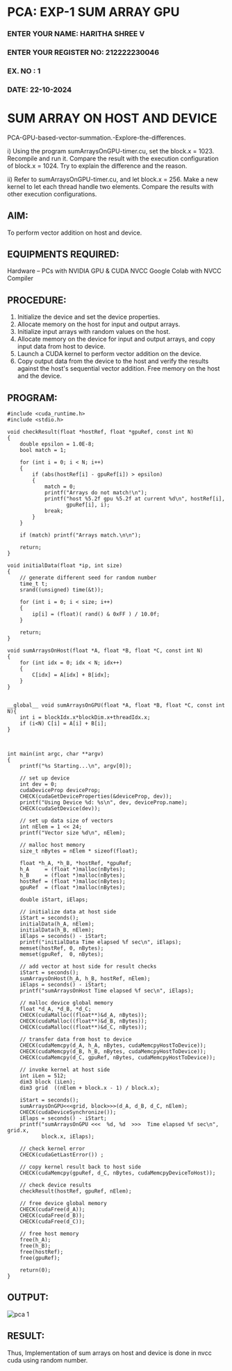 # PCA: EXP-1  SUM ARRAY GPU
<h3>ENTER YOUR NAME: HARITHA SHREE V </h3> 
<h3>ENTER YOUR REGISTER NO: 212222230046 </h3> 
<h3>EX. NO : 1</h3>
<h3>DATE: 22-10-2024</h3>
<h1> <align=center> SUM ARRAY ON HOST AND DEVICE </h3>
PCA-GPU-based-vector-summation.-Explore-the-differences.
  
i) Using the program sumArraysOnGPU-timer.cu, set the block.x = 1023. Recompile and run it. Compare the result with the execution configuration of block.x = 1024. Try to explain the difference and the reason.


ii) Refer to sumArraysOnGPU-timer.cu, and let block.x = 256. Make a new kernel to let each thread handle two elements. Compare the results with other execution configurations.
## AIM:

To perform vector addition on host and device.

## EQUIPMENTS REQUIRED:
Hardware – PCs with NVIDIA GPU & CUDA NVCC
Google Colab with NVCC Compiler




## PROCEDURE:

1. Initialize the device and set the device properties.
2. Allocate memory on the host for input and output arrays.
3. Initialize input arrays with random values on the host.
4. Allocate memory on the device for input and output arrays, and copy input data from host to device.
5. Launch a CUDA kernel to perform vector addition on the device.
6. Copy output data from the device to the host and verify the results against the host's sequential vector addition. Free memory on the host and the device.

## PROGRAM:
```
#include <cuda_runtime.h>
#include <stdio.h>

void checkResult(float *hostRef, float *gpuRef, const int N)
{
    double epsilon = 1.0E-8;
    bool match = 1;

    for (int i = 0; i < N; i++)
    {
        if (abs(hostRef[i] - gpuRef[i]) > epsilon)
        {
            match = 0;
            printf("Arrays do not match!\n");
            printf("host %5.2f gpu %5.2f at current %d\n", hostRef[i],
                   gpuRef[i], i);
            break;
        }
    }

    if (match) printf("Arrays match.\n\n");

    return;
}

void initialData(float *ip, int size)
{
    // generate different seed for random number
    time_t t;
    srand((unsigned) time(&t));

    for (int i = 0; i < size; i++)
    {
        ip[i] = (float)( rand() & 0xFF ) / 10.0f;
    }

    return;
}

void sumArraysOnHost(float *A, float *B, float *C, const int N)
{
    for (int idx = 0; idx < N; idx++)
    {
        C[idx] = A[idx] + B[idx];
    }
}


__global__ void sumArraysOnGPU(float *A, float *B, float *C, const int N){
    int i = blockIdx.x*blockDim.x+threadIdx.x;
    if (i<N) C[i] = A[i] + B[i];
}



int main(int argc, char **argv)
{
    printf("%s Starting...\n", argv[0]);

    // set up device
    int dev = 0;
    cudaDeviceProp deviceProp;
    CHECK(cudaGetDeviceProperties(&deviceProp, dev));
    printf("Using Device %d: %s\n", dev, deviceProp.name);
    CHECK(cudaSetDevice(dev));

    // set up data size of vectors
    int nElem = 1 << 24;
    printf("Vector size %d\n", nElem);

    // malloc host memory
    size_t nBytes = nElem * sizeof(float);

    float *h_A, *h_B, *hostRef, *gpuRef;
    h_A     = (float *)malloc(nBytes);
    h_B     = (float *)malloc(nBytes);
    hostRef = (float *)malloc(nBytes);
    gpuRef  = (float *)malloc(nBytes);

    double iStart, iElaps;

    // initialize data at host side
    iStart = seconds();
    initialData(h_A, nElem);
    initialData(h_B, nElem);
    iElaps = seconds() - iStart;
    printf("initialData Time elapsed %f sec\n", iElaps);
    memset(hostRef, 0, nBytes);
    memset(gpuRef,  0, nBytes);

    // add vector at host side for result checks
    iStart = seconds();
    sumArraysOnHost(h_A, h_B, hostRef, nElem);
    iElaps = seconds() - iStart;
    printf("sumArraysOnHost Time elapsed %f sec\n", iElaps);

    // malloc device global memory
    float *d_A, *d_B, *d_C;
    CHECK(cudaMalloc((float**)&d_A, nBytes));
    CHECK(cudaMalloc((float**)&d_B, nBytes));
    CHECK(cudaMalloc((float**)&d_C, nBytes));

    // transfer data from host to device
    CHECK(cudaMemcpy(d_A, h_A, nBytes, cudaMemcpyHostToDevice));
    CHECK(cudaMemcpy(d_B, h_B, nBytes, cudaMemcpyHostToDevice));
    CHECK(cudaMemcpy(d_C, gpuRef, nBytes, cudaMemcpyHostToDevice));

    // invoke kernel at host side
    int iLen = 512;
    dim3 block (iLen);
    dim3 grid  ((nElem + block.x - 1) / block.x);

    iStart = seconds();
    sumArraysOnGPU<<<grid, block>>>(d_A, d_B, d_C, nElem);
    CHECK(cudaDeviceSynchronize());
    iElaps = seconds() - iStart;
    printf("sumArraysOnGPU <<<  %d, %d  >>>  Time elapsed %f sec\n", grid.x,
           block.x, iElaps);

    // check kernel error
    CHECK(cudaGetLastError()) ;

    // copy kernel result back to host side
    CHECK(cudaMemcpy(gpuRef, d_C, nBytes, cudaMemcpyDeviceToHost));

    // check device results
    checkResult(hostRef, gpuRef, nElem);

    // free device global memory
    CHECK(cudaFree(d_A));
    CHECK(cudaFree(d_B));
    CHECK(cudaFree(d_C));

    // free host memory
    free(h_A);
    free(h_B);
    free(hostRef);
    free(gpuRef);

    return(0);
}
```

## OUTPUT:
![pca 1](https://github.com/Rama-Lekshmi/PCA-EXP-1-SUM-ARRAY-GPU-AY-23-24/assets/118541549/42fce072-b216-4163-b1aa-2113be59c4c9)


## RESULT:
Thus, Implementation of sum arrays on host and device is done in nvcc cuda using random number.
